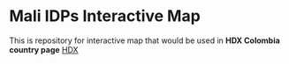 # Mali IDPs Interactive Map
This is repository for interactive map that would be used in **HDX Colombia country page**
[HDX](https://data.hdx.rwlabs.org/)

